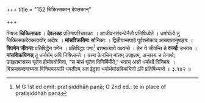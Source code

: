 +++
title = "152 चिकित्सकान् देवलकान्"

+++


भिषजः **चिकित्सकाः** । **देवलकाः** प्रतिमापरिचारकाः । आजीवनसंबन्धेनैतौ प्रतिषिध्येते । धर्मार्थत्वे तु चिकित्सकदेवकत्वयोर् अदोषः । **मांसविक्रयिणः** सौनिकाः । द्वितीयान्तपाठे पूर्वश्लोकाद् आख्यातानुषङ्गः । **विपणेन जीवन्तः** प्रतिषिद्धेन पणेन । प्रतिषिद्धाः पणा[^२७६] दशमाध्याये वक्ष्यन्ते । तेन ये जीवन्ति ते **वर्ज्याः** उभयत्र । **मांसविक्रयिणस्** तु धर्मार्थम् अपि निषिध्यन्ते । यस्य केनचिन् मांसम् उपहृतम्, अन्यस्य च तेनार्थः, उपहृतमांसस्य घृतेन होमोपयोगिना, "स मांसं घृतेन विनिर्मिमीते," भवत्य् असौ धर्मार्थो विनिमयः । विक्रयशब्दवाच्यता विनिमयस्यापि भवतीत्य् अत ईदृशा धर्मार्थमांसविकयिणो ऽपि प्रतिषिध्यन्ते ॥ ३.१४२ ॥


[^२७६]:
     M G 1st ed omit: pratiṣiddhāḥ paṇā; G 2nd ed.: te in place of pratiṣiddhāḥ paṇā